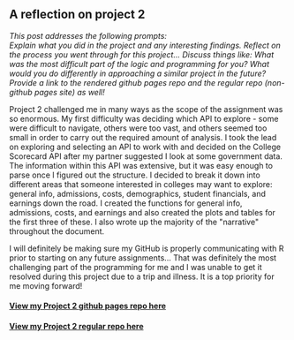 ## A reflection on project 2

*This post addresses the following prompts:*  
*Explain what you did in the project and any interesting findings. Reflect on the process you went through for this project... Discuss things like: What was the most difficult part of the logic and programming for you? What would you do differently in approaching a similar project in the future? Provide a link to the rendered github pages repo and the regular repo (non-github pages site) as well!*  

Project 2 challenged me in many ways as the scope of the assignment was so enormous. My first difficulty was deciding which API to explore - some were difficult to navigate, others were too vast, and others seemed too small in order to carry out the required amount of analysis. I took the lead on exploring and selecting an API to work with and decided on the College Scorecard API after my partner suggested I look at some government data. The information within this API was extensive, but it was easy enough to parse once I figured out the structure. I decided to break it down into different areas that someone interested in colleges may want to explore: general info, admissions, costs, demographics, student financials, and earnings down the road. I created the functions for general info, admissions, costs, and earnings and also created the plots and tables for the first three of these. I also wrote up the majority of the "narrative" throughout the document.  

I will definitely be making sure my GitHub is properly communicating with R prior to starting on any future assignments... That was definitely the most challenging part of the programming for me and I was unable to get it resolved during this project due to a trip and illness. It is a top priority for me moving forward!

#### [View my Project 2 github pages repo here](https://rhencher.github.io/Final-V-Project-1.html)
#### [View my Project 2 regular repo here](https://rhencher.github.io/Final-V-Project-1.html)
